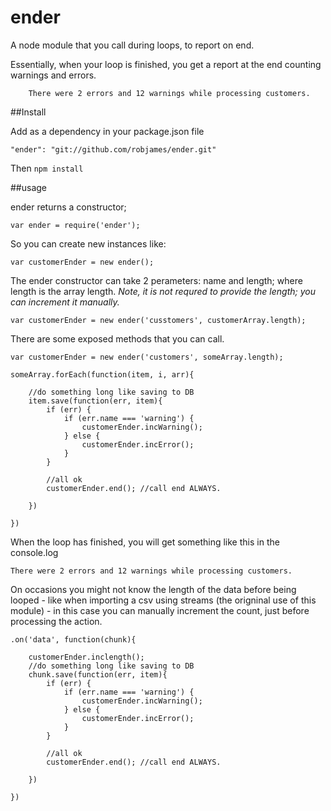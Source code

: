 ender
=====

A node module that you call during loops, to report on end.

Essentially, when your loop is finished, you get a report at the end counting warnings and errors.

		There were 2 errors and 12 warnings while processing customers.	

##Install

Add as a dependency in your package.json file

    "ender": "git://github.com/robjames/ender.git"

Then `npm install`


##usage

ender returns a constructor;

	var ender = require('ender');

So you can create new instances like:

	var customerEnder = new ender();

The ender constructor can take 2 perameters: name and length; where length is the array length.
*Note, it is not requred to provide the length; you can increment it manually.*

	var customerEnder = new ender('cusstomers', customerArray.length);

There are some exposed methods that you can call.

	var customerEnder = new ender('customers', someArray.length);
	
	someArray.forEach(function(item, i, arr){
		
		//do something long like saving to DB
		item.save(function(err, item){
			if (err) {
				if (err.name === 'warning') {
					customerEnder.incWarning();
				} else {
					customerEnder.incError();
				}
			}
			
			//all ok
			customerEnder.end(); //call end ALWAYS.

		})
		
	})

When the loop has finished, you will get something like this in the console.log

	There were 2 errors and 12 warnings while processing customers.	

	
On occasions you might not know the length of the data before being looped - like when importing a csv using streams (the origninal use of this module) - in this case you can manually increment the count, just before processing the action.

	.on('data', function(chunk){
	
		customerEnder.inclength();
		//do something long like saving to DB
		chunk.save(function(err, item){
			if (err) {
				if (err.name === 'warning') {
					customerEnder.incWarning();
				} else {
					customerEnder.incError();
				}
			}
			
			//all ok
			customerEnder.end(); //call end ALWAYS.
	
		})
			
	})
